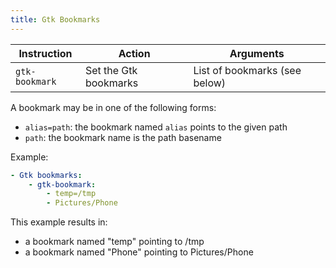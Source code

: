 ```yaml
---
title: Gtk Bookmarks
---
```


| Instruction    | Action                | Arguments                     |
| -------------- | --------------------- | ----------------------------- |
| `gtk-bookmark` | Set the Gtk bookmarks | List of bookmarks (see below) |

A bookmark may be in one of the following forms:

- `alias=path`: the bookmark named `alias` points to the given path
- `path`: the bookmark name is the path basename

Example:

```yaml
- Gtk bookmarks:
    - gtk-bookmark:
        - temp=/tmp
        - Pictures/Phone
```

This example results in:

- a bookmark named "temp" pointing to /tmp
- a bookmark named "Phone" pointing to Pictures/Phone
